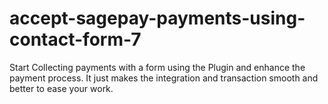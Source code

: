 # accept-sagepay-payments-using-contact-form-7
Start Collecting payments with a form using the Plugin and enhance the payment process. It just makes the integration and transaction smooth and better to ease your work.
